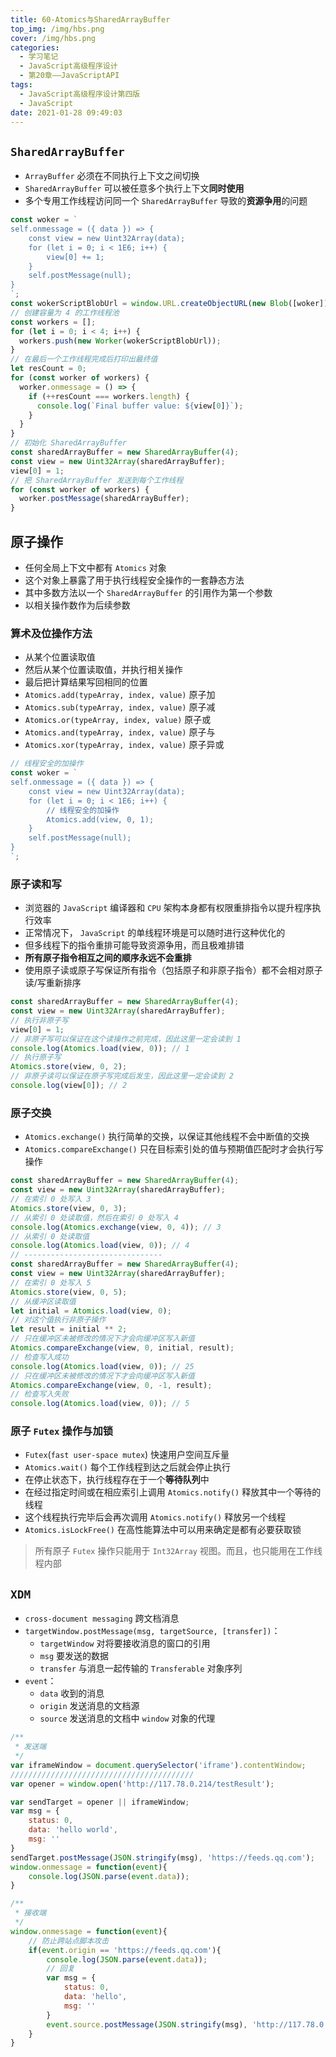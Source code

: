```yaml
---
title: 60-Atomics与SharedArrayBuffer
top_img: /img/hbs.png
cover: /img/hbs.png
categories:
  - 学习笔记
  - JavaScript高级程序设计
  - 第20章——JavaScriptAPI
tags:
  - JavaScript高级程序设计第四版
  - JavaScript
date: 2021-01-28 09:49:03
---
```


## `SharedArrayBuffer`

- `ArrayBuffer` 必须在不同执行上下文之间切换
- `SharedArrayBuffer` 可以被任意多个执行上下文**同时使用**
- 多个专用工作线程访问同一个 `SharedArrayBuffer` 导致的**资源争用**的问题

```js
const woker = `
self.onmessage = ({ data }) => {
	const view = new Uint32Array(data);
	for (let i = 0; i < 1E6; i++) {
		view[0] += 1;
	}
	self.postMessage(null);
}
`;
const wokerScriptBlobUrl = window.URL.createObjectURL(new Blob([woker]));
// 创建容量为 4 的工作线程池
const workers = [];
for (let i = 0; i < 4; i++) {
  workers.push(new Worker(wokerScriptBlobUrl));
}
// 在最后一个工作线程完成后打印出最终值
let resCount = 0;
for (const worker of workers) {
  worker.onmessage = () => {
    if (++resCount === workers.length) {
      console.log(`Final buffer value: ${view[0]}`);
    }
  }
}
// 初始化 SharedArrayBuffer
const sharedArrayBuffer = new SharedArrayBuffer(4);
const view = new Uint32Array(sharedArrayBuffer);
view[0] = 1; 
// 把 SharedArrayBuffer 发送到每个工作线程
for (const worker of workers) {
  worker.postMessage(sharedArrayBuffer);
}
```

## 原子操作

- 任何全局上下文中都有 `Atomics` 对象
- 这个对象上暴露了用于执行线程安全操作的一套静态方法
- 其中多数方法以一个 `SharedArrayBuffer` 的引用作为第一个参数
- 以相关操作数作为后续参数

### 算术及位操作方法

- 从某个位置读取值
- 然后从某个位置读取值，并执行相关操作
- 最后把计算结果写回相同的位置
- `Atomics.add(typeArray, index, value)` 原子加
- `Atomics.sub(typeArray, index, value)` 原子减
- `Atomics.or(typeArray, index, value)` 原子或
- `Atomics.and(typeArray, index, value)` 原子与
- `Atomics.xor(typeArray, index, value)` 原子异或

```js
// 线程安全的加操作
const woker = `
self.onmessage = ({ data }) => {
	const view = new Uint32Array(data);
	for (let i = 0; i < 1E6; i++) {
		// 线程安全的加操作
 		Atomics.add(view, 0, 1);
	}
	self.postMessage(null);
}
`;
```

### 原子读和写

- 浏览器的 `JavaScript` 编译器和 `CPU` 架构本身都有权限重排指令以提升程序执行效率
- 正常情况下， `JavaScript` 的单线程环境是可以随时进行这种优化的
- 但多线程下的指令重排可能导致资源争用，而且极难排错
- **所有原子指令相互之间的顺序永远不会重排**
- 使用原子读或原子写保证所有指令（包括原子和非原子指令）都不会相对原子读/写重新排序

```js
const sharedArrayBuffer = new SharedArrayBuffer(4);
const view = new Uint32Array(sharedArrayBuffer);
// 执行非原子写
view[0] = 1;
// 非原子写可以保证在这个读操作之前完成，因此这里一定会读到 1
console.log(Atomics.load(view, 0)); // 1
// 执行原子写
Atomics.store(view, 0, 2);
// 非原子读可以保证在原子写完成后发生，因此这里一定会读到 2
console.log(view[0]); // 2 
```

### 原子交换

- `Atomics.exchange()` 执行简单的交换，以保证其他线程不会中断值的交换
- `Atomics.compareExchange()` 只在目标索引处的值与预期值匹配时才会执行写操作

```js
const sharedArrayBuffer = new SharedArrayBuffer(4);
const view = new Uint32Array(sharedArrayBuffer);
// 在索引 0 处写入 3
Atomics.store(view, 0, 3);
// 从索引 0 处读取值，然后在索引 0 处写入 4
console.log(Atomics.exchange(view, 0, 4)); // 3
// 从索引 0 处读取值
console.log(Atomics.load(view, 0)); // 4
// -------------------------------
const sharedArrayBuffer = new SharedArrayBuffer(4);
const view = new Uint32Array(sharedArrayBuffer);
// 在索引 0 处写入 5
Atomics.store(view, 0, 5);
// 从缓冲区读取值
let initial = Atomics.load(view, 0);
// 对这个值执行非原子操作
let result = initial ** 2;
// 只在缓冲区未被修改的情况下才会向缓冲区写入新值
Atomics.compareExchange(view, 0, initial, result);
// 检查写入成功
console.log(Atomics.load(view, 0)); // 25
// 只在缓冲区未被修改的情况下才会向缓冲区写入新值
Atomics.compareExchange(view, 0, -1, result);
// 检查写入失败
console.log(Atomics.load(view, 0)); // 5 
```

### 原子 `Futex` 操作与加锁

- `Futex`(`fast user-space mutex`) 快速用户空间互斥量
- `Atomics.wait()` 每个工作线程到达之后就会停止执行
- 在停止状态下，执行线程存在于一个**等待队列**中
- 在经过指定时间或在相应索引上调用 `Atomics.notify()` 释放其中一个等待的线程
- 这个线程执行完毕后会再次调用 `Atomics.notify()` 释放另一个线程
- `Atomics.isLockFree()` 在高性能算法中可以用来确定是都有必要获取锁

> 所有原子 `Futex` 操作只能用于 `Int32Array` 视图。而且，也只能用在工作线程内部

## `XDM`

- `cross-document messaging` 跨文档消息
- `targetWindow.postMessage(msg, targetSource, [transfer])`：
  - `targetWindow` 对将要接收消息的窗口的引用
  - `msg` 要发送的数据
  - `transfer` 与消息一起传输的 `Transferable` 对象序列
- `event`：
  - `data` 收到的消息
  - `origin` 发送消息的文档源
  - `source` 发送消息的文档中 `window` 对象的代理

```js
/**
 * 发送端
 */
var iframeWindow = document.querySelector('iframe').contentWindow;
/////////////////////////////////////////
var opener = window.open('http://117.78.0.214/testResult');

var sendTarget = opener || iframeWindow;
var msg = {
    status: 0,
    data: 'hello world',
    msg: ''
}
sendTarget.postMessage(JSON.stringify(msg), 'https://feeds.qq.com');
window.onmessage = function(event){
    console.log(JSON.parse(event.data));
}

/**
 * 接收端
 */
window.onmessage = function(event){
    // 防止跨站点脚本攻击
    if(event.origin == 'https://feeds.qq.com'){
        console.log(JSON.parse(event.data));
        // 回复
        var msg = {
            status: 0,
            data: 'hello',
            msg: ''
        }
        event.source.postMessage(JSON.stringify(msg), 'http://117.78.0.214');
    }
}
```

